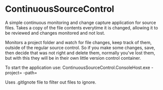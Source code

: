 ContinuousSourceControl
=======================

A simple continuous monitoring and change capture application for source files. Takes a copy of the file contents everytime it is changed, allowing it to be reviewed and changes monitored and not lost.

Monitors a project folder and watch for file changes, keep track of them, outside of the regular source control. So if you make some changes, save, then decide that was not right and delete them, normally you've lost them, but with this they will be in their own little version control container.

To start the application use:
ContinuousSourceControl.ConsoleHost.exe -project=<ProjectName> -path=<Root path to watch>

Uses .gitIgnote file to filter out files to ignore.